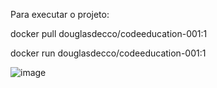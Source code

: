 
Para executar o projeto:

docker pull douglasdecco/codeeducation-001:1

docker run douglasdecco/codeeducation-001:1

![image](https://user-images.githubusercontent.com/6400074/129643100-179230aa-8d0a-4e1d-bdc2-d404e1ce8193.png)
